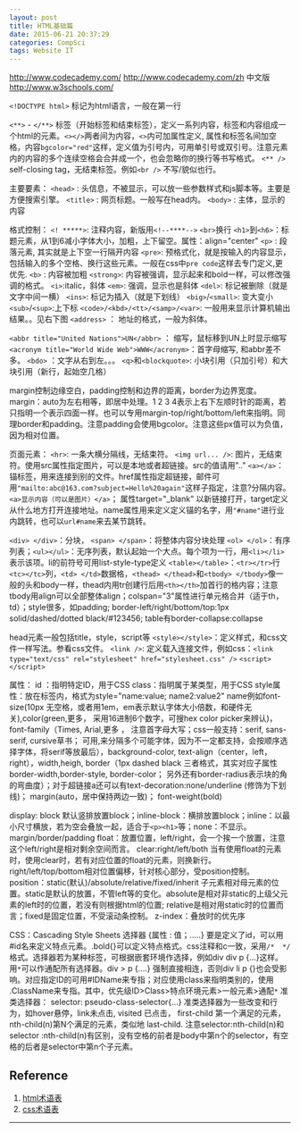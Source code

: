 ```yaml
---
layout: post
title: HTML基础篇
date: 2015-06-21 20:37:29
categories: CompSci
tags: Website IT
---
```


http://www.codecademy.com/  http://www.codecademy.com/zh  中文版
http://www.w3schools.com/




`<!DOCTYPE html>` 标记为html语言，一般在第一行

`<**>` - `</**>` 标签（开始标签和结束标签），定义一系列内容，标签和内容组成一个html的元素。`<></>`两者间为内容，`<>`内可加属性定义, 属性和标签名间加空格，内容`bgcolor="red"`这样，定义值为引号内，可用单引号或双引号。注意元素内的内容的多个连续空格会合并成一个，也会忽略你的换行等书写格式。
`<** />` self-closing tag，无结束标签。例如`<br />` 不写/貌似也行。

主要要素：
`<head>` : 头信息，不被显示，可以放一些参数样式和js脚本等。主要是方便搜索引擎。
`<title>` : 网页标题。一般写在head内。
`<body>` : 主体，显示的内容

格式控制：
`<! *****>`: 注释内容，新版用`<!--****-->`
`<br>`换行
`<h1>`到`<h6>`：标题元素，从1到6减小字体大小，加粗，上下留空。属性：align="center"
`<p>` : 段落元素, 其实就是上下空一行隔开内容 
`<pre>`: 预格式化，就是按输入的内容显示，包括输入的多个空格、换行这些元素。一般在css中`pre code`这样去专门定义,更优先.
`<b>` : 内容被加粗
`<strong>`: 内容被强调，显示起来和bold一样，可以修改强调的格式。
`<i>`:italic，斜体
`<em>`: 强调，显示也是斜体
`<del>`: 标记被删除（就是文字中间一横）
`<ins>`: 标记为插入（就是下划线）
`<big>`/`<small>`: 变大变小
`<sub>`/`<sup>`:上下标
`<code>/<kbd>/<tt>/<samp>/<var>`: 一般用来显示计算机输出结果。。见右下图
`<address>` ： 地址的格式，一般为斜体。


`<abbr title="United Nations">UN</abbr>` ： 缩写，鼠标移到UN上时显示缩写
`<acronym title="World Wide Web">WWW</acronym>`：首字母缩写, 和abbr差不多。
`<bdo>` ：文字从右到左。。。
`<q>`和`<blockquote>`: 小块引用（只加引号）和大块引用（新行，起始空几格）


 
margin控制边缘空白，padding控制和边界的距离，border为边界宽度。margin：auto为左右相等，即居中处理。1 2 3 4表示上右下左顺时针的距离，若只指明一个表示四面一样。也可以专用margin-top/right/bottom/left来指明。同理border和padding。注意padding会使用bgcolor。注意这些px值可以为负值，因为相对位置。




页面元素：
`<hr>`: 一条大横分隔线，无结束符。
`<img url... />`: 图片，无结束符。使用src属性指定图片，可以是本地或者超链接。src的值请用".."
`<a></a>`：锚标签，用来连接到别的文件。href属性指定超链接，邮件可用`"mailto:abc@163.com?subject=Hello%20again"`这样子指定，注意?分隔内容。`<a>显示内容（可以是图片）</a>`； 属性target="_blank" 以新链接打开，target定义从什么地方打开连接地址。name属性用来定义定义锚的名字，用`"#name"`进行业内跳转，也可以`url#name`来去某节跳转。

`<div> </div>`：分块，
`<span> </span>`：将整体内容分块处理
`<ol> </ol>`：有序列表；`<ul></ul>`：无序列表，默认起始一个大点。每个项为一行，用`<li></li>`表示该项。li的前符号可用list-style-type定义
`<table></table>`：`<tr></tr>`行`<tc></tc>`列，`<td> </td>`数据格，`<thead> </thead>`和`<tbody> </tbody>`像一般的头和body一样，thead内用tr创建行后用`<th></th>`加首行的格内容；注意tbody用align可以全部整体align；colspan="3"属性进行单元格合并（适于th，td）；style很多，如padding; border-left/right/bottom/top:1px solid/dashed/dotted black/#123456; table有border-collapse:collapse


head元素一般包括title，style，script等
`<style></style>`：定义样式，和css文件一样写法。参看css文件。
`<link />`: 定义载入连接文件，例如css：`<link type="text/css" rel="stylesheet" href="stylesheet.css" />`
`<script> </script>`

属性：
id ：指明特定ID，用于CSS
class：指明属于某类型，用于CSS
style属性：放在标签内，格式为style="name:value; name2:value2" name例如font-size(10px 无空格，或者用1em，em表示默认字体大小倍数，和硬件无关),color(green,更多， 采用16进制6个数字，可搜hex color picker来辨认)， font-family（Times, Arial,更多 ， 注意首字母大写；css一般支持：serif, sans-serif, cursive草书； 可用,来分隔多个可能字体，因为不一定都支持，会按顺序选择字体，将serif等放最后），background-color, text-align（center，left，right），width,heigh, border（1px dashed black 三者格式，其实对应子属性border-width,border-style, border-color； 另外还有border-radius表示块的角的弯曲度）；对于超链接a还可以有text-decoration:none/underline (修饰为下划线)； margin(auto，居中保持两边一致)； font-weight(bold)

display: block 默认竖排放置block；inline-block：横排放置block；inline：以最小尺寸横放，若为空会叠放一起，适合于`<p><h1>`等；none：不显示。
margin/border/padding
float：放置位置，left/right，会一个挨一个放置，注意这个left/right是相对剩余空间而言。
clear:right/left/both 当有使用float的元素时，使用clear时，若有对应位置的float的元素，则换新行。
right/left/top/bottom相对位置偏移，针对核心部分，受position控制。
position：static(默认)/absolute/relative/fixed/inherit 子元素相对母元素的位置。static是默认的放置，不管left等的变化。absolute是相对非static的上级父元素的left时的位置，若没有则根据html的位置; relative是相对用static时的位置而言；fixed是固定位置，不受滚动条控制。
z-index：叠放时的优先序

CSS：Cascading Style Sheets
选择器 {属性 : 值；.....} 要是定义了id，可以用#id名来定义特点元素。.bold{}可以定义特点格式。css注释和c一致，采用`/*  */`格式。选择器若为某种标签，可根据嵌套环境作选择，例如div div p {...}这样。用`*`可以作通配所有选择器。div > p {....} 强制直接相连，否则div li p {}也会受影响。对应指定ID的可用#IDName来专指；对应使用class来指明类别的，使用 .ClassName来专指。其中，优先级ID>Class>特点环境元素>一般元素>通配`*`
准类选择器： selector: pseudo-class-selector{...} 准类选择器为一些改变和行为，如hover悬停，link未点击, visited 已点击， first-child 第一个满足的元素，nth-child(n)第N个满足的元素，类似地 last-child. 注意selector:nth-child(n)和selector :nth-child(n)有区别，没有空格的前者是body中第n个的selector，有空格的后者是selector中第n个子元素。

## Reference
1. [html术语表](http://www.codecademy.com/zh/glossary/html)
2. [css术语表](http://www.codecademy.com/zh/glossary/css)

---
